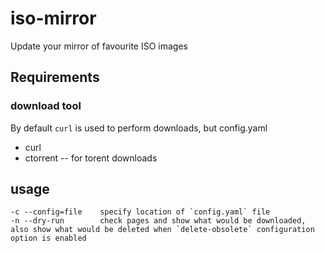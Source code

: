 # iso-mirror
Update your mirror of favourite ISO images


## Requirements

### download tool
By default `curl` is used to perform downloads, but config.yaml
* curl
* ctorrent -- for torent downloads

## usage

```
-c --config=file    specify location of `config.yaml` file
-n --dry-run        check pages and show what would be downloaded, also show what would be deleted when `delete-obsolete` configuration option is enabled

```